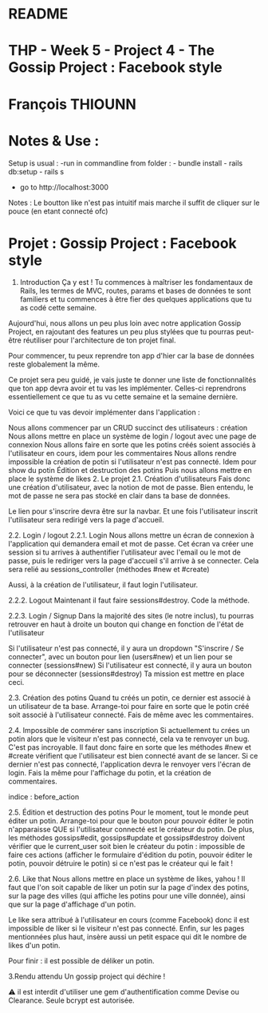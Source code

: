 # README
# THP - Week 5 - Project 4 - The Gossip Project : Facebook style
# François THIOUNN



# Notes & Use :

Setup is usual :
 -run in commandline from folder : 
 	- bundle install
	- rails db:setup
	- rails s
- go to http://localhost:3000 

Notes : Le boutton like n'est pas intuitif mais marche il suffit de cliquer sur le pouce (en etant connecté ofc)

 
 
 
 


# Projet : Gossip Project : Facebook style
  
1. Introduction
Ça y est ! Tu commences à maîtriser les fondamentaux de Rails, les termes de MVC, routes, params et bases de données te sont familiers et tu commences à être fier des quelques applications que tu as codé cette semaine.

Aujourd'hui, nous allons un peu plus loin avec notre application Gossip Project, en rajoutant des features un peu plus stylées que tu pourras peut-être réutiliser pour l'architecture de ton projet final.

Pour commencer, tu peux reprendre ton app d'hier car la base de données reste globalement la même.

Ce projet sera peu guidé, je vais juste te donner une liste de fonctionnalités que ton app devra avoir et tu vas les implémenter. Celles-ci reprendrons essentiellement ce que tu as vu cette semaine et la semaine dernière.

Voici ce que tu vas devoir implémenter dans l'application :

Nous allons commencer par un CRUD succinct des utilisateurs : création
Nous allons mettre en place un système de login / logout avec une page de connexion
Nous allons faire en sorte que les potins créés soient associés à l'utilisateur en cours, idem pour les commentaires
Nous allons rendre impossible la création de potin si l'utilisateur n'est pas connecté. Idem pour show du potin
Édition et destruction des potins
Puis nous allons mettre en place le système de likes
2. Le projet
2.1. Création d'utilisateurs
Fais donc une création d'utilisateur, avec la notion de mot de passe. Bien entendu, le mot de passe ne sera pas stocké en clair dans ta base de données.

Le lien pour s'inscrire devra être sur la navbar. Et une fois l'utilisateur inscrit l'utilisateur sera redirigé vers la page d'accueil.

2.2. Login / logout
2.2.1. Login
Nous allons mettre un écran de connexion à l'application qui demandera email et mot de passe. Cet écran va créer une session si tu arrives à authentifier l'utilisateur avec l'email ou le mot de passe, puis le rediriger vers la page d'accueil s'il arrive à se connecter. Cela sera relié au sessions_controller (méthodes #new et #create)

Aussi, à la création de l'utilisateur, il faut login l'utilisateur.

2.2.2. Logout
Maintenant il faut faire sessions#destroy. Code la méthode.

2.2.3. Login / Signup
Dans la majorité des sites (le notre inclus), tu pourras retrouver en haut à droite un bouton qui change en fonction de l'état de l'utilisateur

Si l'utilisateur n'est pas connecté, il y aura un dropdown "S'inscrire / Se connecter", avec un bouton pour lien (users#new) et un lien pour se connecter (sessions#new)
Si l'utilisateur est connecté, il y aura un bouton pour se déconnecter (sessions#destroy)
Ta mission est mettre en place ceci.

2.3. Création des potins
Quand tu créés un potin, ce dernier est associé à un utilisateur de ta base. Arrange-toi pour faire en sorte que le potin créé soit associé à l'utilisateur connecté. Fais de même avec les commentaires.

2.4. Impossible de commérer sans inscription
Si actuellement tu crées un potin alors que le visiteur n'est pas connecté, cela va te renvoyer un bug. C'est pas incroyable. Il faut donc faire en sorte que les méthodes #new et #create vérifient que l'utilisateur est bien connecté avant de se lancer. Si ce dernier n'est pas connecté, l'application devra le renvoyer vers l'écran de login. Fais la même pour l'affichage du potin, et la création de commentaires.

indice : before_action

2.5. Édition et destruction des potins
Pour le moment, tout le monde peut éditer un potin. Arrange-toi pour que le bouton pour pouvoir éditer le potin n'apparaisse QUE si l'utilisateur connecté est le créateur du potin. De plus, les méthodes gossips#edit, gossips#update et gossips#destroy doivent vérifier que le current_user soit bien le créateur du potin : impossible de faire ces actions (afficher le formulaire d'édition du potin, pouvoir éditer le potin, pouvoir détruire le potin) si ce n'est pas le créateur qui le fait !

2.6. Like that
Nous allons mettre en place un système de likes, yahou ! Il faut que l'on soit capable de liker un potin sur la page d'index des potins, sur la page des villes (qui affiche les potins pour une ville donnée), ainsi que sur la page d'affichage d'un potin.

Le like sera attribué à l'utilisateur en cours (comme Facebook) donc il est impossible de liker si le visiteur n'est pas connecté. Enfin, sur les pages mentionnées plus haut, insère aussi un petit espace qui dit le nombre de likes d'un potin.

Pour finir : il est possible de déliker un potin.

3.Rendu attendu
Un gossip project qui déchire !

⚠ il est interdit d'utiliser une gem d'authentification comme Devise ou Clearance. Seule bcrypt est autorisée.
